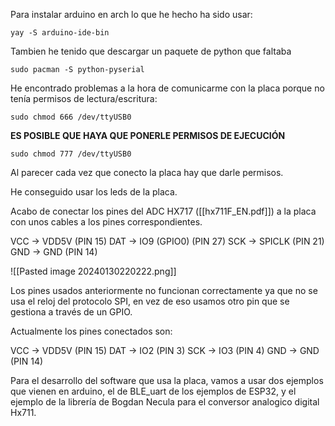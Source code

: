 Para instalar arduino en arch lo que he hecho ha sido usar:

	yay -S arduino-ide-bin

Tambien he tenido que descargar un paquete de python que faltaba

	sudo pacman -S python-pyserial

He encontrado problemas a la hora de comunicarme con la placa porque no tenía permisos de lectura/escritura:

	sudo chmod 666 /dev/ttyUSB0

**ES POSIBLE QUE HAYA QUE PONERLE PERMISOS DE EJECUCIÓN**

	sudo chmod 777 /dev/ttyUSB0

Al parecer cada vez que conecto la placa hay que darle permisos.

He conseguido usar los leds de la placa.

Acabo de conectar  los pines del ADC HX717 ([[hx711F_EN.pdf]]) a la placa con unos cables a los pines correspondientes.

VCC -> VDD5V (PIN 15)
DAT -> IO9 (GPIO0) (PIN 27)
SCK -> SPICLK (PIN 21)
GND -> GND (PIN 14)

![[Pasted image 20240130220222.png]]

Los pines usados anteriormente no funcionan correctamente ya que no se usa el reloj del protocolo SPI, en vez de eso usamos otro pin que se gestiona a través de un GPIO.

Actualmente los pines conectados son:

VCC -> VDD5V (PIN 15)
DAT -> IO2 (PIN 3)
SCK -> IO3 (PIN 4)
GND -> GND (PIN 14)

Para el desarrollo del software que usa la placa, vamos a usar dos ejemplos que vienen en arduino, el de BLE_uart de los ejemplos de ESP32, y el ejemplo de la librería de Bogdan Necula para el conversor analogico digital Hx711.